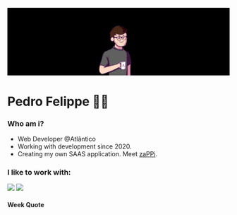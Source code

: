 ![wallpaper](/wallpaper.png)

# Pedro Felippe 🧙‍♂
### Who am i?
- Web Developer @Atlântico
- Working with development since 2020.
- Creating my own SAAS application. Meet [zaPPi](https://github.com/pefelippe/Zappi).

### I like to work with:

<img src="https://skillicons.dev/icons?i=html,css,javascript,typescript,react,tailwind,nextjs,express,mysql,flask,azure" />
<img src="https://skillicons.dev/icons?i=python,nodejs,java,bootstrap,mui,aws,mongodb,figma,vscode,git,github" />

#### Week Quote
